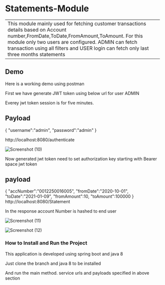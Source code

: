 # Statements-Module

<table>
<tr>
<td>
This module mainly used for fetching customer transactions details  based on Account number,FromDate,ToDate,FromAmount,ToAmount.
For this module only two users are configured. ADMIN can fetch transaction using all filters and USER login can fetch only last three months statements
</td>
</tr>
</table>


## Demo
Here is a working demo using postman

First we have generate JWT token using below url for user ADMIN

Everey jwt token session is for five minutes.

## Payload

{
    "username":"admin",
    "password":"admin"
}

http://localhost:8080/authenticate

![Screenshot (10)](https://user-images.githubusercontent.com/30865872/185793167-c0b0ef4e-ee5a-4b66-a652-6a3144708974.png)

Now generated jwt token need to set authorization key starting with Bearer space jwt token

## payload
{
    "accNumber":"0012250016005",
    "fromDate":"2020-10-01",
    "toDate":"2021-01-09",
    "fromAmount":10,
    "toAmount":100000
}
http://localhost:8080/Statement

In the response account Number is hashed to end user

![Screenshot (11)](https://user-images.githubusercontent.com/30865872/185793403-0ae4195d-44a8-4548-b5e8-2a3a48edfdf6.png)


![Screenshot (12)](https://user-images.githubusercontent.com/30865872/185793545-65a983bb-787e-43c7-aa19-876b13335af1.png)


### How to Install and Run the Project

This application is developed using spring boot and java 8

Just clone the branch and java 8 to be installed 

And run the main method. service urls and payloads specified in above section

